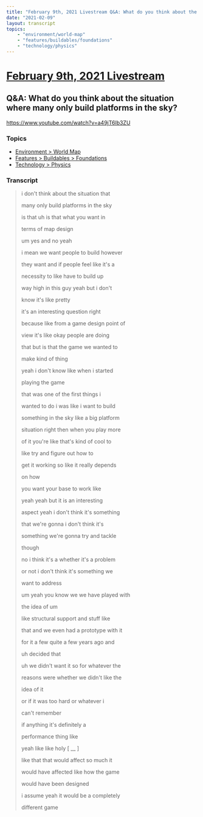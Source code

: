 ```yaml
---
title: "February 9th, 2021 Livestream Q&A: What do you think about the situation where many only build platforms in the sky?"
date: "2021-02-09"
layout: transcript
topics:
    - "environment/world-map"
    - "features/buildables/foundations"
    - "technology/physics"
---
```

# [February 9th, 2021 Livestream](../2021-02-09.md)
## Q&A: What do you think about the situation where many only build platforms in the sky?
https://www.youtube.com/watch?v=a49jT6lb3ZU

### Topics
* [Environment > World Map](../topics/environment/world-map.md)
* [Features > Buildables > Foundations](../topics/features/buildables/foundations.md)
* [Technology > Physics](../topics/technology/physics.md)

### Transcript

> i don't think about the situation that
>
> many only build platforms in the sky
>
> is that uh is that what you want in
>
> terms of map design
>
> um yes and no yeah
>
> i mean we want people to build however
>
> they want and if people feel like it's a
>
> necessity to like have to build up
>
> way high in this guy yeah but i don't
>
> know it's like pretty
>
> it's an interesting question right
>
> because like from a game design point of
>
> view it's like okay people are doing
>
> that but is that the game we wanted to
>
> make kind of thing
>
> yeah i don't know like when i started
>
> playing the game
>
> that was one of the first things i
>
> wanted to do i was like i want to build
>
> something in the sky like a big platform
>
> situation right then when you play more
>
> of it you're like that's kind of cool to
>
> like try and figure out how to
>
> get it working so like it really depends
>
> on how
>
> you want your base to work like
>
> yeah yeah but it is an interesting
>
> aspect yeah i don't think it's something
>
> that we're gonna i don't think it's
>
> something we're gonna try and tackle
>
> though
>
> no i think it's a whether it's a problem
>
> or not i don't think it's something we
>
> want to address
>
> um yeah you know we we have played with
>
> the idea of um
>
> like structural support and stuff like
>
> that and we even had a prototype with it
>
> for it a few quite a few years ago and
>
> uh decided that
>
> uh we didn't want it so for whatever the
>
> reasons were whether we didn't like the
>
> idea of it
>
> or if it was too hard or whatever i
>
> can't remember
>
> if anything it's definitely a
>
> performance thing like
>
> yeah like like holy [ __ ]
>
> like that that would affect so much it
>
> would have affected like how the game
>
> would have been designed
>
> i assume yeah it would be a completely
>
> different game
>

